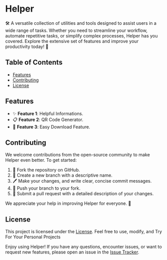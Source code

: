 # Helper

🛠️ A versatile collection of utilities and tools designed to assist users in a wide range of tasks. Whether you need to streamline your workflow, automate repetitive tasks, or simplify complex processes, Helper has you covered. Explore the extensive set of features and improve your productivity today! 🚀

## Table of Contents

- [Features](#features)
- [Contributing](#contributing)
- [License](#license)

## Features

- ✨ **Feature 1**: Helpful Informations.
- 📋 **Feature 2**: QR Code Generator.
- 🔧 **Feature 3**: Easy Download Feature.

## Contributing

We welcome contributions from the open-source community to make Helper even better. To get started:

1. 🍴 Fork the repository on GitHub.
2. 🌿 Create a new branch with a descriptive name.
3. 🖊️ Make your changes, and write clear, concise commit messages.
4. 🔀 Push your branch to your fork.
5. 🚀 Submit a pull request with a detailed description of your changes.

We appreciate your help in improving Helper for everyone. 🙏

## License

This project is licensed under the [License](https://github.com/DrPanayioths/helper/blob/main/LICENSE). Feel free to use, modify, and Try For Your Personal Projects

Enjoy using Helper! If you have any questions, encounter issues, or want to request new features, please open an issue in the [Issue Tracker](https://github.com/drpanayioths/helper/issues).


